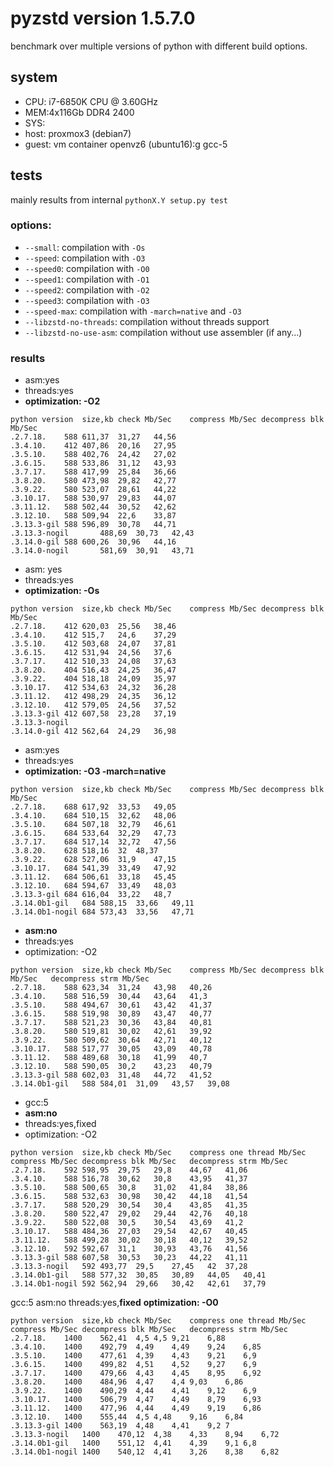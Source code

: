 # pyzstd version 1.5.7.0

benchmark over multiple versions of python with different build options.

## system
- CPU: i7-6850K CPU @ 3.60GHz
- MEM:4x116Gb DDR4 2400
- SYS:
 - host: proxmox3 (debian7)
 - guest: vm container openvz6 (ubuntu16):g gcc-5

## tests
mainly results from internal `pythonX.Y setup.py test`

### options:
- `--small`: compilation with `-Os`
- `--speed`: compilation with `-O3`
- `--speed0`: compilation with `-O0`
- `--speed1`: compilation with `-O1`
- `--speed2`: compilation with `-O2`
- `--speed3`: compilation with `-O3`
- `--speed-max`: compilation with `-march=native` and `-O3`
- `--libzstd-no-threads`: compilation without threads support
- `--libzstd-no-use-asm`: compilation without use assembler (if any...)

### results

- asm:yes
- threads:yes
- **optimization: -O2**
```
python version	size,kb	check Mb/Sec	compress Mb/Sec	decompress blk Mb/Sec
.2.7.18.	588	611,37	31,27	44,56
.3.4.10.	412	407,86	20,16	27,95
.3.5.10.	588	402,76	24,42	27,02
.3.6.15.	588	533,86	31,12	43,93
.3.7.17.	588	417,99	25,84	36,66
.3.8.20.	580	473,98	29,82	42,77
.3.9.22.	580	523,07	28,61	44,22
.3.10.17.	588	530,97	29,83	44,07
.3.11.12.	588	502,44	30,52	42,62
.3.12.10.	588	509,94	22,6	33,87
.3.13.3-gil	588	596,89	30,78	44,71
.3.13.3-nogil		488,69	30,73	42,43
.3.14.0-gil	588	600,26	30,96	44,16
.3.14.0-nogil		581,69	30,91	43,71
```

- asm: yes
- threads:yes
- **optimization: -Os**
```
python version	size,kb	check Mb/Sec	compress Mb/Sec	decompress blk Mb/Sec
.2.7.18.	412	620,03	25,56	38,46
.3.4.10.	412	515,7	24,6	37,29
.3.5.10.	412	503,68	24,07	37,81
.3.6.15.	412	531,94	24,56	37,6
.3.7.17.	412	510,33	24,08	37,63
.3.8.20.	404	516,43	24,25	36,47
.3.9.22.	404	518,18	24,09	35,97
.3.10.17.	412	534,63	24,32	36,28
.3.11.12.	412	498,29	24,35	36,12
.3.12.10.	412	579,05	24,56	37,52
.3.13.3-gil	412	607,58	23,28	37,19
.3.13.3-nogil
.3.14.0-gil	412	562,64	24,29	36,98
```

- asm:yes
- threads:yes
- **optimization: -O3 -march=native**
```
python version	size,kb	check Mb/Sec	compress Mb/Sec	decompress blk Mb/Sec
.2.7.18.	688	617,92	33,53	49,05
.3.4.10.	684	510,15	32,62	48,06
.3.5.10.	684	507,18	32,79	46,61
.3.6.15.	684	533,64	32,29	47,73
.3.7.17.	684	517,14	32,72	47,56
.3.8.20.	628	518,16	32	48,37
.3.9.22.	628	527,06	31,9	47,15
.3.10.17.	684	541,39	33,49	47,92
.3.11.12.	684	506,61	33,18	45,45
.3.12.10.	684	594,67	33,49	48,03
.3.13.3-gil	684	616,04	33,22	48,7
.3.14.0b1-gil	684	588,15	33,66	49,11
.3.14.0b1-nogil	684	573,43	33,56	47,71
```

- **asm:no**
- threads:yes
- optimization: -O2
```
python version	size,kb	check Mb/Sec	compress Mb/Sec	decompress blk Mb/Sec	decompress strm Mb/Sec
.2.7.18.	588	623,34	31,24	43,98	40,26
.3.4.10.	588	516,59	30,44	43,64	41,3
.3.5.10.	588	494,67	30,61	43,42	41,37
.3.6.15.	588	519,98	30,89	43,47	40,77
.3.7.17.	588	521,23	30,36	43,84	40,81
.3.8.20.	580	519,81	30,02	42,61	39,92
.3.9.22.	580	509,62	30,64	42,71	40,12
.3.10.17.	588	517,77	30,05	43,09	40,78
.3.11.12.	588	489,68	30,18	41,99	40,7
.3.12.10.	588	590,05	30,2	43,23	40,79
.3.13.3-gil	588	602,03	31,48	44,72	41,52
.3.14.0b1-gil	588	584,01	31,09	43,57	39,08
```

- gcc:5
- **asm:no**
- threads:yes,fixed
- optimization: -O2
```
python version	size,kb	check Mb/Sec	compress one thread Mb/Sec	compress Mb/Sec	decompress blk Mb/Sec	decompress strm Mb/Sec
.2.7.18.	592	598,95	29,75	29,8	44,67	41,06
.3.4.10.	588	516,78	30,62	30,8	43,95	41,37
.3.5.10.	588	500,65	30,8	31,02	41,84	38,86
.3.6.15.	588	532,63	30,98	30,42	44,18	41,54
.3.7.17.	588	520,29	30,54	30,4	43,85	41,35
.3.8.20.	580	522,47	29,02	29,44	42,76	40,18
.3.9.22.	580	522,08	30,5	30,54	43,69	41,2
.3.10.17.	588	484,36	27,03	29,54	42,67	40,45
.3.11.12.	588	499,28	30,02	30,18	40,12	39,52
.3.12.10.	592	592,67	31,1	30,93	43,76	41,56
.3.13.3-gil	588	607,58	30,53	30,23	44,22	41,11
.3.13.3-nogil	592	493,77	29,5	27,45	42	37,28
.3.14.0b1-gil	588	577,32	30,85	30,89	44,05	40,41
.3.14.0b1-nogil	592	562,94	29,66	30,42	42,61	37,79
```

gcc:5
asm:no
threads:yes,**fixed**
**optimization: -O0**
```
python version	size,kb	check Mb/Sec	compress one thread Mb/Sec	compress Mb/Sec	decompress blk Mb/Sec	decompress strm Mb/Sec
.2.7.18.	1400	562,41	4,5	4,5	9,21	6,88
.3.4.10.	1400	492,79	4,49	4,49	9,24	6,85
.3.5.10.	1400	477,61	4,39	4,43	9,21	6,9
.3.6.15.	1400	499,82	4,51	4,52	9,27	6,9
.3.7.17.	1400	479,66	4,43	4,45	8,95	6,92
.3.8.20.	1400	484,96	4,47	4,4	9,03	6,86
.3.9.22.	1400	490,29	4,44	4,41	9,12	6,9
.3.10.17.	1400	506,79	4,47	4,49	8,79	6,93
.3.11.12.	1400	477,96	4,44	4,49	9,19	6,86
.3.12.10.	1400	555,44	4,5	4,48	9,16	6,84
.3.13.3-gil	1400	563,19	4,48	4,41	9,2	7
.3.13.3-nogil	1400	470,12	4,38	4,33	8,94	6,72
.3.14.0b1-gil	1400	551,12	4,41	4,39	9,1	6,8
.3.14.0b1-nogil	1400	540,12	4,41	3,26	8,38	6,82
```